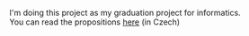I'm doing this project as my graduation project for informatics.  
You can read the propositions [here](https://github.com/Michal-Martinek/BarcodeReader/blob/main/BarcodeReader-propositions.md) (in Czech)
